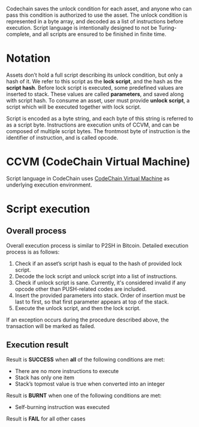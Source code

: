 Codechain saves the unlock condition for each asset, and anyone who can pass this condition is authorized to use the asset. The unlock condition is represented in a byte array, and decoded as a list of instructions before execution. Script language is intentionally designed to not be Turing-complete, and all scripts are ensured to be finished in finite time.

# Notation

Assets don’t hold a full script describing its unlock condition, but only a hash of it. We refer to this script as the **lock script**, and the hash as the **script hash**. Before lock script is executed, some predefined values are inserted to stack. These values are called **parameters**, and saved along with script hash. To consume an asset, user must provide **unlock script**, a script which will be executed together with lock script.

Script is encoded as a byte string, and each byte of this string is referred to as a script byte. Instructions are execution units of CCVM, and can be composed of multiple script bytes. The frontmost byte of instruction is the identifier of instruction, and is called opcode.

# CCVM (CodeChain Virtual Machine)

Script language in CodeChain uses [CodeChain Virtual Machine](CodeChain-Virtual-Machine.md) as underlying execution environment.

# Script execution

## Overall process

Overall execution process is similar to P2SH in Bitcoin. Detailed execution process is as follows:

1. Check if an asset’s script hash is equal to the hash of provided lock script.
1. Decode the lock script and unlock script into a list of instructions.
1. Check if unlock script is sane. Currently, it's considered invalid if any opcode other than PUSH-related codes are included.
1. Insert the provided parameters into stack. Order of insertion must be last to first, so that first parameter appears at top of the stack.
1. Execute the unlock script, and then the lock script.

If an exception occurs during the procedure described above, the transaction will be marked as failed.

## Execution result

Result is **SUCCESS** when **all** of the following conditions are met:

* There are no more instructions to execute
* Stack has only one item
* Stack’s topmost value is true when converted into an integer

Result is **BURNT** when one of the following conditions are met:
* Self-burning instruction was executed

Result is **FAIL** for all other cases

